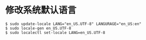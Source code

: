 # 修改系统默认语言
``` shell
$ sudo update-locale LANG="en_US.UTF-8" LANGURAGE="en_US:en"
$ sudo locale-gen en_US.UTF-8
$ sudo localectl set-locale LANG=en_US.UTF-8
```
